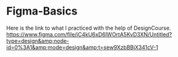 # Figma-Basics
Here is the link to what I practiced with the help of DesignCourse.
https://www.figma.com/file/iC4kU6xD6lWOrtA5KvD3XN/Untitled?type=design&amp;node-id=0%3A1&amp;mode=design&amp;t=sew9XzbBBjX341cV-1
